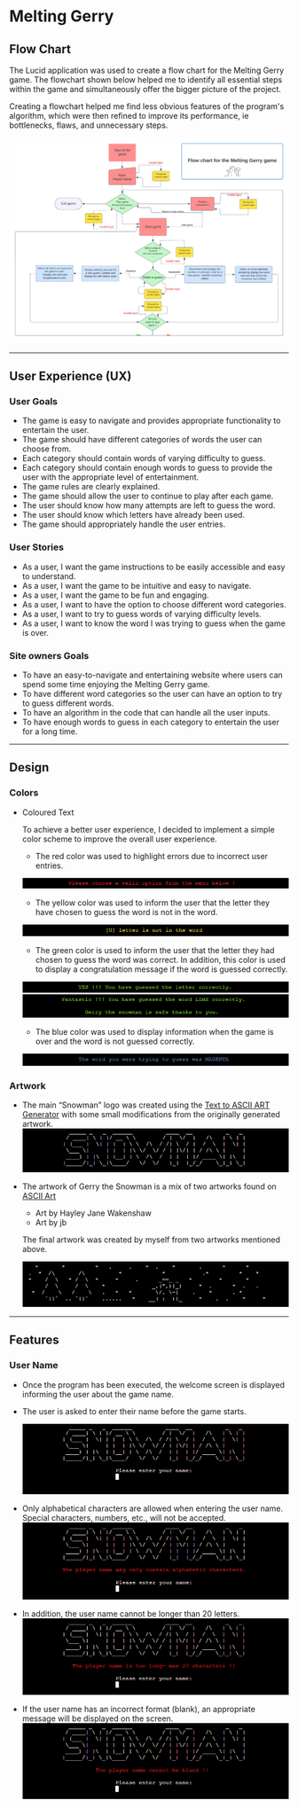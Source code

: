 # **Melting Gerry**

## **Flow Chart**
The Lucid application was used to create a flow chart for the Melting Gerry game. The flowchart shown below helped me to identify all essential steps within the game and simultaneously offer the bigger picture of the project.

Creating a flowchart helped me find less obvious features of the program's algorithm, which were then refined to improve its performance, ie bottlenecks, flaws, and unnecessary steps. 

![Flow chart](docs/screenshots/flow_chart_of_melting_gerry_game.png)

---

## **User Experience (UX)**

### **User Goals**
* The game is easy to navigate and provides appropriate functionality to entertain the user.
* The game should have different categories of words the user can choose from.
* Each category should contain words of varying difficulty to guess.
* Each category should contain enough words to guess to provide the user with the appropriate level of entertainment.
* The game rules are clearly explained.
* The game should allow the user to continue to play after each game.
* The user should know how many attempts are left to guess the word.
* The user should know which letters have already been used.
* The game should appropriately handle the user entries.

### **User Stories**
* As a user, I want the game instructions to be easily accessible and easy to understand.
* As a user, I want the game to be intuitive and easy to navigate.
* As a user, I want the game to be fun and engaging.
* As a user, I want to have the option to choose different word categories.
* As a user, I want to try to guess words of varying difficulty levels.
* As a user, I want to know the word I was trying to guess when the game is over.

### **Site owners Goals**
* To have an easy-to-navigate and entertaining website where users can spend some time enjoying the Melting Gerry game.
* To have different word categories so the user can have an option to try to guess different words.
* To have an algorithm in the code that can handle all the user inputs.
* To have enough words to guess in each category to entertain the user for a long time.

---

## **Design**

### **Colors**
* Coloured Text

    To achieve a better user experience, I decided to implement a simple color scheme to improve the overall user experience.
    * The red color was used to highlight errors due to incorrect user entries.

    ![Error message](docs/screenshots/error_message.PNG)
    * The yellow color was used to inform the user that the letter they have chosen to guess the word is not in the word.

    ![Incorrect letter](docs/screenshots/incorrect_letter_message.PNG)
    * The green color is used to inform the user that the letter they had chosen to guess the word was correct. In addition, this color is used to display a congratulation message if the word is guessed correctly.

    ![Correct letter](docs/screenshots/correct_letter_message.PNG)
    ![Game won](docs/screenshots/game_won_message.PNG)
    * The blue color was used to display information when the game is over and the word is not guessed correctly.

    ![Word not guessed](docs/screenshots/word_not_guessed_message.PNG)
### **Artwork**
* The main “Snowman” logo was created using the [Text to ASCII ART Generator](https://patorjk.com/software/taag/#p=testall&h=3&f=Big&t=SNOWMAN) with some small     modifications from the originally generated artwork.
    ![Main Logo](docs/screenshots/main_logo.PNG)

* The artwork of Gerry the Snowman is a mix of two artworks found on [ASCII Art](https://www.asciiart.eu/holiday-and-events/christmas/snowmen)
    * Art by Hayley Jane Wakenshaw
    * Art by jb

    The final artwork was created by myself from two artworks mentioned above.

    ![Snowman Gerry](docs/screenshots/artwork_of_gerry_the_snowman.PNG)

---

## **Features**

### **User Name**
* Once the program has been executed, the welcome screen is displayed informing the user about the game name.
* The user is asked to enter their name before the game starts.

    ![Enter User Name](docs/screenshots/enter_user_name_screen.PNG)
* Only alphabetical characters are allowed when entering the user name. Special characters, numbers, etc., will not be accepted.
    ![Player Name Not Alphabet Letters](docs/screenshots/player_name_alphabet_characters_only.PNG)
* In addition, the user name cannot be longer than 20 letters.
    ![Player Name Too Long](docs/screenshots/player_name-max_20_characters.PNG)
* If the user name has an incorrect format (blank), an appropriate message will be displayed on the screen.
    ![Player Name Blank](docs/screenshots/player_name-blank.PNG)











